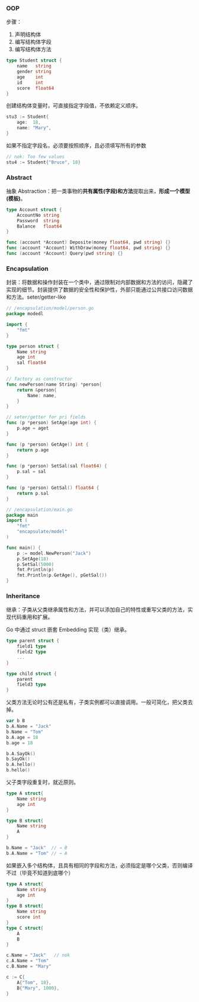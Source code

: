 ### OOP

步骤：

1. 声明结构体
2. 编写结构体字段
3. 编写结构体方法

```go
type Student struct {
	name   string
	gender string
	age    int
	id     int
	score  float64
}
```

创建结构体变量时，可直接指定字段值，不依赖定义顺序。

```go
stu3 := Student{
	age:  18,
	name: "Mary",
}
```

如果不指定字段名，必须要按照顺序，且必须填写所有的参数

```go
// nok: Too few values
stu4 := Student{"Bruce", 18}
```

### Abstract

抽象 Abstraction：把一类事物的**共有属性(字段)和方法**提取出来，**形成一个模型(模板)**。

```go
type Account struct {
	AccountNo string
	Password  string
	Balance   float64
}

func (account *Account) Deposite(money float64, pwd string) {}
func (account *Account) WithDraw(money float64, pwd string) {}
func (account *Account) Query(pwd string) {}
```

### Encapsulation

封装：将数据和操作封装在一个类中，通过限制对内部数据和方法的访问，隐藏了实现的细节。封装提供了数据的安全性和保护性，外部只能通过公共接口访问数据和方法。seter/getter-like

```go
// /encapsulation/model/person.go
package modedl

import {
    "fmt"
}

type person struct {
    Name string
    age int
    sal float64
}

// factory as constructor
func newPerson(name String) *person{
    return &person{
        Name: name,
    }
}

// seter/getter for pri fields
func (p *person) SetAge(age int) {
    p.age = aget
}

func (p *person) GetAge() int {
    return p.age
}

func (p *person) SetSal(sal float64) {
    p.sal = sal
}

func (p *person) GetSal() float64 {
    return p.sal
}
```

```go
// /encapsulation/main.go
package main
import (
	"fmt"
	"encapsulate/model"
)

func main() {
    p := model.NewPerson("Jack")
    p.SetAge(18)
    p.SetSal(5000)
    fmt.Println(p)
    fmt.Println(p.GetAge(), pGetSal())
}
```

### Inheritance

继承：子类从父类继承属性和方法，并可以添加自己的特性或重写父类的方法，实现代码重用和扩展。

Go 中通过 struct 嵌套 Embedding 实现（类）继承。

```go
type parent struct {
    field1 type
    field2 type
    ...
}

type child struct {
    parent
    field3 type
}
```

父类方法无论时公有还是私有，子类实例都可以直接调用。一般可简化，把父类去掉。

```go
var b B
b.A.Name = "Jack"
b.Name = "Tom"
b.A.age = 18
b.age = 18

b.A.SayOk()
b.SayOk()
b.A.hello()
b.hello()
```

父子类字段重复时，就近原则。

```go
type A struct{
	Name string
	age int
}

type B struct{
    Name string
    A
}

b.Name = "Jack"  // → B
b.A.Name = "Tom" // → A
```

如果嵌入多个结构体，且具有相同的字段和方法，必须指定是哪个父类，否则编译不过（毕竟不知道到底哪个）

```go
type A struct{
	Name string    
	age int
}
type B struct{
    Name string    
    score int
}
type C struct{
	A
	B
}

c.Name = "Jack"   // nok
c.A.Name = "Tom"
c.B.Name = "Mary"

c := C{
    A{"Tom", 18},
    B{"Mary", 1000},
}
```